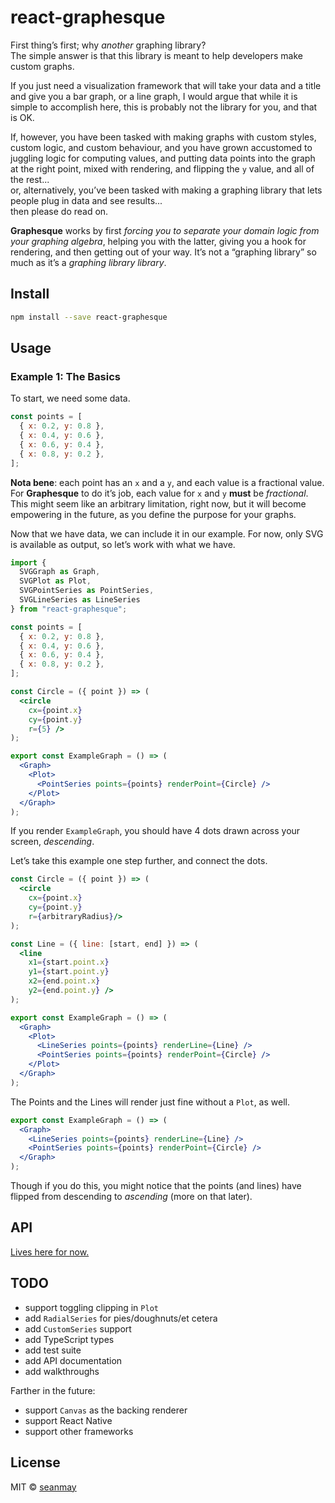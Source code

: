 # react-graphesque

<!-- [![NPM](https://img.shields.io/npm/v/@graphesque/react.svg)](https://www.npmjs.com/package/@graphesque/react) [![JavaScript Style Guide](https://img.shields.io/badge/code_style-standard-brightgreen.svg)](https://standardjs.com) -->

First thing’s first; why _another_ graphing library?  
The simple answer is that this library is meant to help developers make custom graphs.

If you just need a visualization framework that will take your data and a title and give you a bar graph, or a line graph, I would argue that while it is simple to accomplish here, this is probably not the library for you, and that is OK.

If, however, you have been tasked with making graphs with custom styles, custom logic, and custom behaviour, and you have grown accustomed to juggling logic for computing values, and putting data points into the graph at the right point, mixed with rendering, and flipping the `y` value, and all of the rest...  
or, alternatively, you’ve been tasked with making a graphing library that lets people plug in data and see results...  
then please do read on.

**Graphesque** works by first _forcing you to separate your domain logic from your graphing algebra_, helping you with the latter, giving you a hook for rendering, and then getting out of your way. It’s not a &ldquo;graphing library&rdquo; so much as it&rsquo;s a _graphing library library_.

## Install

```bash
npm install --save react-graphesque
```

## Usage

### Example 1: The Basics

To start, we need some data.

```javascript
const points = [
  { x: 0.2, y: 0.8 },
  { x: 0.4, y: 0.6 },
  { x: 0.6, y: 0.4 },
  { x: 0.8, y: 0.2 },
];
```
**Nota bene**: each point has an `x` and a `y`, and each value is a fractional value. For **Graphesque** to do it&rsquo;s job, each value for `x` and `y` **must** be _fractional_. This might seem like an arbitrary limitation, right now, but it will become empowering in the future, as you define the purpose for your graphs.

Now that we have data, we can include it in our example.
For now, only SVG is available as output, so let’s work with what we have.

```jsx
import {
  SVGGraph as Graph,
  SVGPlot as Plot,
  SVGPointSeries as PointSeries,
  SVGLineSeries as LineSeries
} from "react-graphesque";

const points = [
  { x: 0.2, y: 0.8 },
  { x: 0.4, y: 0.6 },
  { x: 0.6, y: 0.4 },
  { x: 0.8, y: 0.2 },
];

const Circle = ({ point }) => (
  <circle
    cx={point.x}
    cy={point.y}
    r={5} />
);

export const ExampleGraph = () => (
  <Graph>
    <Plot>
      <PointSeries points={points} renderPoint={Circle} />
    </Plot>
  </Graph>
);
```

If you render `ExampleGraph`, you should have 4 dots drawn across your screen, _descending_.

Let&rsquo;s take this example one step further, and connect the dots.

```jsx
const Circle = ({ point }) => (
  <circle
    cx={point.x}
    cy={point.y}
    r={arbitraryRadius}/>
);

const Line = ({ line: [start, end] }) => (
  <line
    x1={start.point.x}
    y1={start.point.y}
    x2={end.point.x}
    y2={end.point.y} />
);

export const ExampleGraph = () => (
  <Graph>
    <Plot>
      <LineSeries points={points} renderLine={Line} />
      <PointSeries points={points} renderPoint={Circle} />
    </Plot>
  </Graph>
);
```

The Points and the Lines will render just fine without a `Plot`, as well.

```jsx
export const ExampleGraph = () => (
  <Graph>
    <LineSeries points={points} renderLine={Line} />
    <PointSeries points={points} renderPoint={Circle} />
  </Graph>
);
```
Though if you do this, you might notice that the points (and lines) have flipped from descending to _ascending_ (more on that later).

## API

[Lives here for now.](./API.md)

## TODO
- support toggling clipping in `Plot`
- add `RadialSeries` for pies/doughnuts/et cetera
- add `CustomSeries` support
- add TypeScript types
- add test suite
- add API documentation
- add walkthroughs

Farther in the future:

- support `Canvas` as the backing renderer
- support React Native
- support other frameworks

## License

MIT © [seanmay](https://github.com/seanmay)
